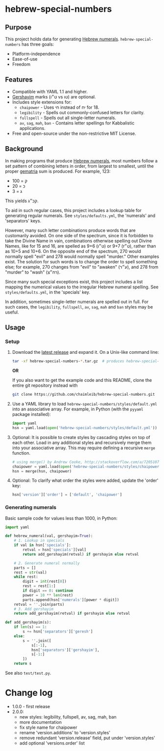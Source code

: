# hebrew-special-numbers

## Purpose
This project holds data for generating [Hebrew numerals][]. `hebrew-special-numbers` has three goals:

* Platform-independence
* Ease-of-use
* Freedom

## Features
* Compatible with YAML 1.1 and higher.
* [Gershayim][] marks (ט״ו vs טו) are optional.
* Includes style extensions for:
    * `chaipower` - Uses חי instead of יח for 18.
    * `legibility` - Spells out commonly-confused letters for clarity.
    * `fullspell` - Spells out all single-letter numerals.
    * `av`, `sag`, `mah`, `ban` - Contains letter spellings for Kabbalistic applications.
* Free and open-source under the non-restrictive MIT License.

## Background
In making programs that produce [Hebrew numerals][], most numbers follow a set pattern of combining letters in order, from largest to smallest, until the proper [gematria][] sum is produced. For example, 123:

* ק = 100
* כ = 20
* ג = 3

This yields קכ״ג.

To aid in such regular cases, this project includes a lookup table for generating regular numerals. See `styles/defaults.yml`, the 'numerals' and 'separators' keys.

However, many such letter combinations produce words that are customarily avoided. On one side of the spectrum, since it is forbidden to take the Divine Name in vain, combinations otherwise spelling out Divine Names, like for 15 and 16, are spelled as 9+6 (ט״ו) or 9+7 (ט״ז), rather than as 10+5 and 10+6. On the opposite end of the spectrum, 270 would normally spell "evil" and 278 would normally spell "murder." Other examples exist. The solution for such words is to change the order to spell something else; for example, 270 changes from "evil" to "awaken" (ע״ר), and 278 from "murder" to "wash" (רח״צ).

Since many such special exceptions exist, this project includes a list mapping the numerical values to the irregular Hebrew numeral spelling. See `styles/defaults.yml`, in the 'specials' key.

In addition, sometimes single-letter numerals are spelled out in full. For such cases, the `legibility`, `fullspell`, `av`, `sag`, `mah` and `ban` styles may be useful.

## Usage

### Setup

1. Download the [latest release][] and expand it. On a Unix-like command line:
    ```bash
    tar -xf hebrew-special-numbers-*.tar.gz  # produces hebrew-special-numbers/
    ```
   **OR**
   
   If you also want to get the example code and this README, clone the entire git repository instead with
   ```bash
   git clone https://github.com/chaimleib/hebrew-special-numbers.git
   ```
   
2. Use a YAML library to load `hebrew-special-numbers/styles/default.yml` into an associative array. For example, in Python (with the `pyyaml` package installed):
    ```python
    import yaml
    hsn = yaml.load(open('hebrew-special-numbers/styles/default.yml'))
    ```

3. Optional: It is possible to create styles by cascading styles on top of each other. Load in any additional styles and recursively merge them into your associative array. This may require defining a recursive `merge` function.
    ```python
    # using merge() by Andrew Cooke, http://stackoverflow.com/a/7205107
    chaipower = yaml.load(open('hebrew-special-numbers/styles/chaipower.yml'))
    hsn = merge(hsn, chaipower)
    ```

4. Optional: To clarify what order the styles were added, update the 'order' key:
    ```python
    hsn['version']['order'] = ['default', 'chaipower']
    ```

### Generating numerals
Basic sample code for values less than 1000, in Python:

```python
import yaml

def hebrew_numeral(val, gershayim=True):
    # 1. Lookup in specials
    if val in hsn['specials']:
        retval = hsn['specials'][val]
        return add_gershayim(retval) if gershayim else retval

    # 2. Generate numeral normally
    parts = []
    rest = str(val)
    while rest:
        digit = int(rest[0])
        rest = rest[1:]
        if digit == 0: continue
        power = 10 ** len(rest)
        parts.append(hsn['numerals'][power * digit])
    retval = ''.join(parts)
    # 3. Add gershayim
    return add_gershayim(retval) if gershayim else retval

def add_gershayim(s):
    if len(s) == 1:
        s += hsn['separators']['geresh']
    else:
        s = ''.join([
            s[:-1],
            hsn['separators']['gershayim'],
            s[-1:]
        ])
    return s
```

See also `test/test.py`.

# Change log
* 1.0.0 - first release
* 2.0.0:
    * new styles: legibility, fullspell, av, sag, mah, ban
    * more documentation
    * fix style name for chaipower
    * rename 'version.additions' to 'version.styles'
    * remove redundant 'version.release' field, put under 'version.styles'
    * add optional 'versions.order' list

[latest release]: https://github.com/chaimleib/hebrew-special-numbers/releases/download/2.0.0/hebrew-special-numbers-2.0.0.tar.gz
[Hebrew numerals]: https://en.wikipedia.org/wiki/Hebrew_numerals
[gematria]: https://en.wikipedia.org/wiki/Gematria
[gershayim]: https://en.wikipedia.org/wiki/Gershayim
